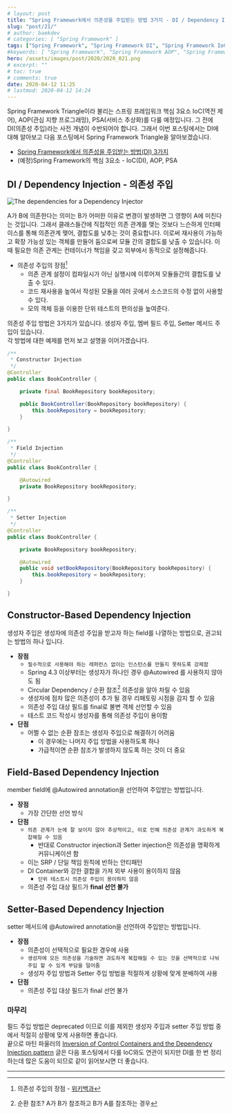 ```yaml
---
# layout: post
title: "Spring Framework에서 의존성을 주입받는 방법 3가지 - DI / Dependency Injection"
slug: "post/21/"
# author: baekdev
# categories: [ "Spring Framework" ]
tags: ["Spring Framework", "Spring Framework DI", "Spring Framework IoC"]
#keywords: [ "Spring Framework", "Spring Framework AOP", "Spring Framework IoC", "Spring Framework PSA", "Spring Framework DI", "스프링 IoC", "스프링 AOP", "스프링 PSA" ]
hero: /assets/images/post/2020/2020_021.png
# excerpt: ""
# toc: true
# comments: true
date: 2020-04-12 11:25
# lastmod: 2020-04-12 14:24
---
```


Spring Framework Triangle이라 불리는 스프링 프레임워크 핵심 3요소 IoC(역전 제어), AOP(관심 지향 프로그래밍), PSA(서비스 추상화)를 다룰 예정입니다.
그 전에 DI(의존성 주입)라는 사전 개념이 수반되어야 합니다. 그래서 이번 포스팅에서는 DI에 대해 알아보고 다음 포스팅에서 Spring Framework Triangle을 알아보겠습니다.

- <a href="/post/21" target="_blank">Spring Framework에서 의존성을 주입받는 방법(DI) 3가지</a>
- (예정)Spring Framework의 핵심 3요소 - IoC(DI), AOP, PSA

## DI / Dependency Injection - 의존성 주입

![The dependencies for a Dependency Injector](https://martinfowler.com/articles/injection/injector.gif)

A가 B에 의존한다는 의미는 B가 어떠한 이유로 변경이 발생하면 그 영향이 A에 미친다는 것입니다. 그래서 클래스들간에 직접적인 의존 관계를 맺는 것보다 느슨하게 인터페이스를 통해 의존관계 맺어, 결합도를 낮추는 것이 중요합니다. 이로써 재사용이 가능하고 확장 가능성 있는 객체를 만들어 둠으로써 모듈 간의 결합도를 낮출 수 있습니다. 이때 필요한 의존 관계는 컨테이너가 책임을 갖고 외부에서 동적으로 설정해줍니다.

- 의존성 주입의 장점[^1]
  - 의존 관계 설정이 컴파일시가 아닌 실행시에 이루어져 모듈들간의 결합도를 낮출 수 있다.
  - 코드 재사용을 높여서 작성된 모듈을 여러 곳에서 소스코드의 수정 없이 사용할 수 있다.
  - 모의 객체 등을 이용한 단위 테스트의 편의성을 높여준다.

의존성 주입 방법은 3가지가 있습니다. 생성자 주입, 멤버 필드 주입, Setter 메서드 주입이 있습니다.  
각 방법에 대한 예제를 먼저 보고 설명을 이어가겠습니다.

<!-- <script src="https://gist.github.com/baekdev/29377a1adf6eb7e93c8aa26fdaec5b28.js"></script> -->

```java
/**
 * Constructor Injection
 */
@Controller
public class BookController {

    private final BookRepository bookRepository;

    public BookController(BookRepository bookRepository) {
        this.bookRepository = bookRepository;
    }

}

```

```java
/**
 * Field Injection
 */
@Controller
public class BookController {

    @Autowired
    private BookRepository bookRepository;

}
```

```java
/**
 * Setter Injection
 */
@Controller
public class BookController {

    private BookRepository bookRepository;

    @Autowired
    public void setBookRepository(BookRepository bookRepository) {
        this.bookRepository = bookRepository;
    }

}
```

## Constructor-Based Dependency Injection

생성자 주입은 생성자에 의존성 주입을 받고자 하는 field를 나열하는 방법으로, 권고되는 방법의 하나 입니다.

- **장점**
  - `필수적으로 사용해야 하는 레퍼런스 없이는 인스턴스를 만들지 못하도록 강제함`
  - Spring 4.3 이상부터는 생성자가 하나인 경우 @Autowired 를 사용하지 않아도 됨
  - Circular Dependency / 순환 참조[^2] 의존성을 알아 차릴 수 있음
  - 생성자에 점차 많은 의존성이 추가 될 경우 리패토링 시점을 감지 할 수 있음
  - 의존성 주입 대상 필드를 final로 불변 객체 선언할 수 있음
  - 테스트 코드 작성시 생성자를 통해 의존성 주입이 용이함
- **단점**
  - 어쩔 수 없는 순환 참조는 생성자 주입으로 해결하기 어려움
    - 이 경우에는 나머지 주입 방법을 사용하도록 하나
    - 가급적이면 순환 참조가 발생하지 않도록 하는 것이 더 중요

## Field-Based Dependency Injection

member field에 @Autowired annotation을 선언하여 주입받는 방법입니다.

- **장점**
  - 가장 간단한 선언 방식
- **단점**
  - `의존 관계가 눈에 잘 보이지 않아 추상적이고, 이로 인해 의존성 관계가 과도하게 복잡해질 수 있음`
    - 반대로 Constructor injection과 Setter injection은 의존성을 명확하게 커뮤니케이션 함
  - 이는 SRP / 단일 책임 원칙에 반하는 안티패턴
  - DI Container와 강한 결합을 가져 외부 사용이 용이하지 않음
    - `단위 테스트시 의존성 주입이 용이하지 않음`
  - 의존성 주입 대상 필드가 **final 선언 불가**

## Setter-Based Dependency Injection

setter 메서드에 @Autowired annotation을 선언하여 주입받는 방법입니다.

- **장점**
  - 의존성이 선택적으로 필요한 경우에 사용
  - `생성자에 모든 의존성을 기술하면 과도하게 복잡해질 수 있는 것을 선택적으로 나눠 주입 할 수 있게 부담을 덜어줌`
  - 생성자 주입 방법과 Setter 주입 방법을 적절하게 상황에 맞게 분배하여 사용
- **단점**
  - 의존성 주입 대상 필드가 final 선언 불가

### 마무리

필드 주입 방법은 deprecated 이므로 이를 제외한 생성자 주입과 setter 주입 방법 중에서 적절히 상황에 맞게 사용하면 좋습니다.  
끝으로 마틴 파울러의 <a href="https://martinfowler.com/articles/injection.html" target="_blank">Inversion of Control Containers and the Dependency Injection pattern</a> 글은 다음 포스팅에서 다룰 IoC와도 연관이 되지만 DI를 한 번 정리하는데 많은 도움이 되므로 같이 읽어보시면 더 좋습니다.

---

[^1]: 의존성 주입의 장점 - <a href="https://ko.wikipedia.org/wiki/%EC%9D%98%EC%A1%B4%EC%84%B1_%EC%A3%BC%EC%9E%85" target="_blank">위키백과</a>
[^2]: 순환 참조? A가 B가 참조하고 B가 A를 참조하는 경우
